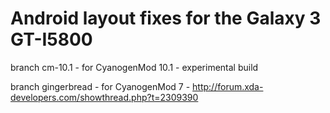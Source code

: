 Android layout fixes for the Galaxy 3 GT-I5800
==================================

branch cm-10.1 - for CyanogenMod 10.1 - experimental build

branch gingerbread - for CyanogenMod 7 - http://forum.xda-developers.com/showthread.php?t=2309390
